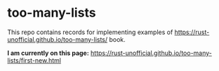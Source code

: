 # too-many-lists
This repo contains records for implementing examples of https://rust-unofficial.github.io/too-many-lists/ book.

**I am currently on this page:** https://rust-unofficial.github.io/too-many-lists/first-new.html
